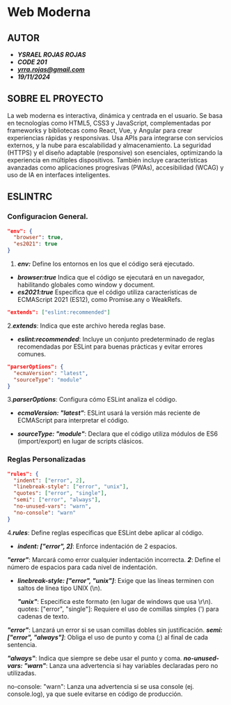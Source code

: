 # Web Moderna

## AUTOR

- ***YSRAEL ROJAS ROJAS***
- ***CODE 201***
- ***<yrra.rojas@gmail.com>***
- ***19/11/2024***

## SOBRE EL PROYECTO

La web moderna es interactiva, dinámica y centrada en el usuario. Se basa en tecnologías como HTML5, CSS3 y JavaScript, complementadas por frameworks y bibliotecas como React, Vue, y Angular para crear experiencias rápidas y responsivas. Usa APIs para integrarse con servicios externos, y la nube para escalabilidad y almacenamiento. La seguridad (HTTPS) y el diseño adaptable (responsive) son esenciales, optimizando la experiencia en múltiples dispositivos. También incluye características avanzadas como aplicaciones progresivas (PWAs), accesibilidad (WCAG) y uso de IA en interfaces inteligentes.

## ESLINTRC

### Configuracion General.

```json
"env": {
  "browser": true,
  "es2021": true
}
```

1. ***env:*** Define los entornos en los que el código será ejecutado.

- ***browser:true*** Indica que el código se ejecutará en un navegador, habilitando globales como window y document.
- ***es2021:true*** Especifica que el código utiliza características de ECMAScript 2021 (ES12), como Promise.any o WeakRefs.

```json
"extends": ["eslint:recommended"]

```

2.***extends***: Indica que este archivo hereda reglas base.

- ***eslint:recommended***: Incluye un conjunto predeterminado de reglas recomendadas por ESLint para buenas prácticas y evitar errores comunes.

```json
"parserOptions": {
  "ecmaVersion": "latest",
  "sourceType": "module"
}

```

3.***parserOptions***: Configura cómo ESLint analiza el código.

- ***ecmaVersion: "latest"***: ESLint usará la versión más reciente de ECMAScript para interpretar el código.

- ***sourceType: "module"***: Declara que el código utiliza módulos de ES6 (import/export) en lugar de scripts clásicos.

### Reglas Personalizadas

```json
"rules": {
  "indent": ["error", 2],
  "linebreak-style": ["error", "unix"],
  "quotes": ["error", "single"],
  "semi": ["error", "always"],
  "no-unused-vars": "warn",
  "no-console": "warn"
}

```

4.***rules***: Define reglas específicas que ESLint debe aplicar al código.

- ***indent: ["error", 2]***: Enforce indentación de 2 espacios.

***"error"***: Marcará como error cualquier indentación incorrecta.
***2***: Define el número de espacios para cada nivel de indentación.

- ***linebreak-style: ["error", "unix"]***: Exige que las líneas terminen con saltos de línea tipo UNIX (\n).

    ***"unix"***: Especifica este formato (en lugar de windows que usa \r\n).
quotes: ["error", "single"]: Requiere el uso de comillas simples (') para cadenas de texto.

***"error"***: Lanzará un error si se usan comillas dobles sin justificación.
***semi: ["error", "always"]***: Obliga el uso de punto y coma (;) al final de cada sentencia.

***"always"***: Indica que siempre se debe usar el punto y coma.
***no-unused-vars: "warn"***: Lanza una advertencia si hay variables declaradas pero no utilizadas.

no-console: "warn": Lanza una advertencia si se usa console (ej. console.log), ya que suele evitarse en código de producción.
